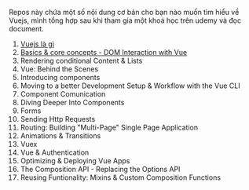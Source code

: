 Repos này chứa một số nội dung cơ bản cho bạn nào muốn tìm hiểu về Vuejs, mình tổng hợp sau khi tham gia một khoá học trên udemy và đọc document.

1. [Vuejs là gì](./1-getting-started/)
2. [Basics & core concepts - DOM Interaction with Vue](./2-basic-&-concepts)
3. Rendering conditional Content & Lists
4. Vue: Behind the Scenes
5. Introducing components
6. Moving to a better Development Setup & Workflow with the Vue CLI
7. Component Comunication
8. Diving Deeper Into Components
9. Forms
10. Sending Http Requests
11. Routing: Building "Multi-Page" Single Page Application
12. Animations & Transitions
13. Vuex
14. Vue & Authentication
15. Optimizing & Deploying Vue Apps
16. The Composition API - Replacing the Options API
17. Reusing Funtionality: Mixins & Custom Composition Functions
